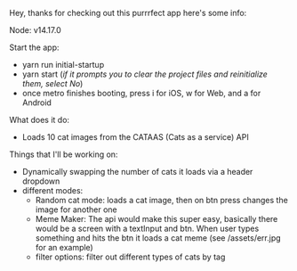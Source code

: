 Hey, thanks for checking out this purrrfect app here's some info:

Node: v14.17.0

Start the app: 
- yarn run initial-startup
- yarn start (*if it prompts you to clear the project files and reinitialize them, select No*)
- once metro finishes booting, press i for iOS, w for Web, and a for Android


What does it do: 
- Loads 10 cat images from the CATAAS (Cats as a service) API

Things that I'll be working on: 
- Dynamically swapping the number of cats it loads via a header dropdown
- different modes: 
    - Random cat mode: loads a cat image, then on btn press changes the image for another one
    - Meme Maker: The api would make this super easy, basically there would be a screen with a textInput and btn. When user types something and hits the btn it loads a cat meme (see /assets/err.jpg for an example)
    - filter options: filter out different types of cats by tag
